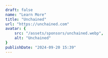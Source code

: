 ```yaml
---
draft: false
name: "Learn More"
title: "Unchained"
url: "https://unchained.com"
avatar: {
    src: "/assets/sponsors/unchained.webp",
    alt: "Unchained"
}
publishDate: "2024-09-20 15:39"
---
```

